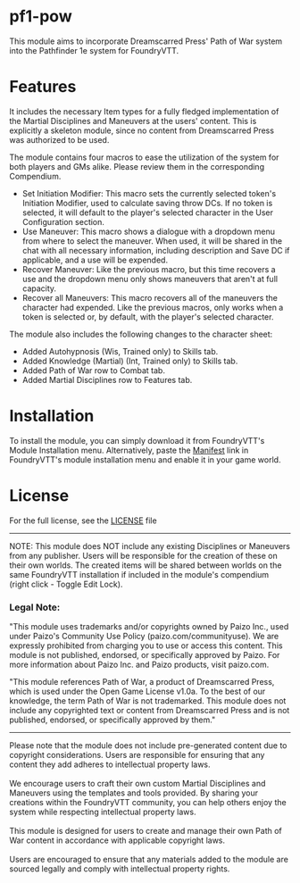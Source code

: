 # pf1-pow
This module aims to incorporate Dreamscarred Press' Path of War system into the Pathfinder 1e system for FoundryVTT.

<h1>Features</h1>
It includes the necessary Item types for a fully fledged implementation of the Martial Disciplines and Maneuvers at the users' content. This is explicitly a skeleton module, since no content from Dreamscarred Press was authorized to be used.

The module contains four macros to ease the utilization of the system for both players and GMs alike. Please review them in the corresponding Compendium.

 - Set Initiation Modifier: This macro sets the currently selected token's Initiation Modifier, used to calculate saving throw DCs. If no token is selected, it will default to the player's selected character in the User Configuration section.
 - Use Maneuver: This macro shows a dialogue with a dropdown menu from where to select the maneuver. When used, it will be shared in the chat with all necessary information, including description and Save DC if applicable, and a use will be expended.
 - Recover Maneuver: Like the previous macro, but this time recovers a use and the dropdown menu only shows maneuvers that aren't at full capacity.
 - Recover all Maneuvers: This macro recovers all of the maneuvers the character had expended. Like the previous macros, only works when a token is selected or, by default, with the player's selected character.

The module also includes the following changes to the character sheet:
 - Added Autohypnosis (Wis, Trained only) to Skills tab.
 - Added Knowledge (Martial) (Int, Trained only) to Skills tab.
 - Added Path of War row to Combat tab.
 - Added Martial Disciplines row to Features tab.

<h1>Installation</h1>
To install the module, you can simply download it from FoundryVTT's Module Installation menu. Alternatively, paste the <a href="https://raw.githubusercontent.com/YastMe/pf1-pow/main/module.json">Manifest</a> link in FoundryVTT's module installation menu and enable it in your game world.
<h1>License</h1>
For the full license, see the <a href="https://github.com/YastMe/pf1-pow/blob/main/LICENSE">LICENSE</a> file
<hr>
NOTE: This module does NOT include any existing Disciplines or Maneuvers from any publisher. Users will be responsible for the creation of these on their own worlds. The created items will be shared between worlds on the same FoundryVTT installation if included in the module's compendium (right click - Toggle Edit Lock).
<h3>Legal Note:</h3>
<p>"This module uses trademarks and/or copyrights owned by Paizo Inc., used under Paizo's Community Use Policy (paizo.com/communityuse). We are expressly prohibited from charging you to use or access this content. This module is not published, endorsed, or specifically approved by Paizo. For more information about Paizo Inc. and Paizo products, visit paizo.com.

"This module references Path of War, a product of Dreamscarred Press, which is used under the Open Game License v1.0a. To the best of our knowledge, the term Path of War is not trademarked. This module does not include any copyrighted text or content from Dreamscarred Press and is not published, endorsed, or specifically approved by them."
<hr>
Please note that the module does not include pre-generated content due to copyright considerations. Users are responsible for ensuring that any content they add adheres to intellectual property laws. 
<br><br>
We encourage users to craft their own custom Martial Disciplines and Maneuvers using the templates and tools provided. By sharing your creations within the FoundryVTT community, you can help others enjoy the system while respecting intellectual property laws.
<br><br>
This module is designed for users to create and manage their own Path of War content in accordance with applicable copyright laws.
<br><br>
Users are encouraged to ensure that any materials added to the module are sourced legally and comply with intellectual property rights.</p>
